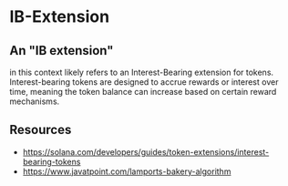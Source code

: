 # IB-Extension

## An "IB extension" 
in this context likely refers to an Interest-Bearing extension for tokens. Interest-bearing tokens are designed to accrue rewards or interest over time, meaning the token balance can increase based on certain reward mechanisms.

## Resources
- https://solana.com/developers/guides/token-extensions/interest-bearing-tokens
- https://www.javatpoint.com/lamports-bakery-algorithm


